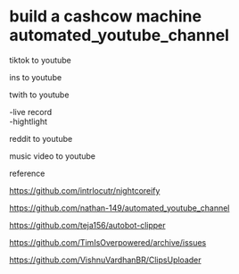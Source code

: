 # build a cashcow machine automated_youtube_channel


tiktok to youtube 

ins to youtube


twith to youtube 

-live record    
-hightlight    


reddit to youtube


music video to youtube 

















reference 

https://github.com/intrlocutr/nightcoreify

https://github.com/nathan-149/automated_youtube_channel


https://github.com/teja156/autobot-clipper


https://github.com/TimIsOverpowered/archive/issues

https://github.com/VishnuVardhanBR/ClipsUploader
